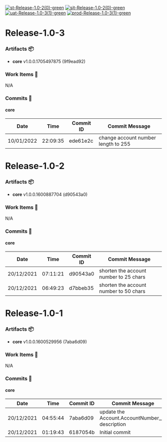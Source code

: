 [![st-Release-1.0-2(0)-green](https://img.shields.io/static/v1?label=st&message=Release-1.0-2(0)&color=green)](#a65e8d3ea5cdfc22c0eb90c2af28db586eb2ecef) [![sit-Release-1.0-2(0)-green](https://img.shields.io/static/v1?label=sit&message=Release-1.0-2(0)&color=green)](#a65e8d3ea5cdfc22c0eb90c2af28db586eb2ecef) [![uat-Release-1.0-3(1)-green](https://img.shields.io/static/v1?label=uat&message=Release-1.0-3(1)&color=green)](#aa65d11c01d7be366a5b5a480bfa8293ab70a103) [![prod-Release-1.0-3(1)-green](https://img.shields.io/static/v1?label=prod&message=Release-1.0-3(1)&color=green)](#aa65d11c01d7be366a5b5a480bfa8293ab70a103) 
<a id=aa65d11c01d7be366a5b5a480bfa8293ab70a103></a>
# Release-1.0-3
### Artifacts :package:
- **core**     v1.0.0.1705497875 (9f9ead92)

### Work Items :gem:
N/A

### Commits :book:

#### core
| Date       | Time     | Commit ID | Commit Message                      |
| ---------- | -------- | --------- | ----------------------------------- |
| 10/01/2022 | 22:09:35 | ede61e2c  | change account number length to 255 |

<a id=a65e8d3ea5cdfc22c0eb90c2af28db586eb2ecef></a>
# Release-1.0-2
### Artifacts :package:
- **core**     v1.0.0.1600887704 (d90543a0)

### Work Items :gem:
N/A

### Commits :book:

#### core
| Date       | Time     | Commit ID | Commit Message                         |
| ---------- | -------- | --------- | -------------------------------------- |
| 20/12/2021 | 07:11:21 | d90543a0  | shorten the account number to 25 chars |
| 20/12/2021 | 06:49:23 | d7bbeb35  | shorten the account number to 50 chars |

<a id=6a3fbf10aad95c34d5d9646676d5042c90d15731></a>
# Release-1.0-1
### Artifacts :package:
- **core**     v1.0.0.1600529956 (7aba6d09)

### Work Items :gem:
N/A

### Commits :book:

#### core
| Date       | Time     | Commit ID | Commit Message                                  |
| ---------- | -------- | --------- | ----------------------------------------------- |
| 20/12/2021 | 04:55:44 | 7aba6d09  | update the Account.AccountNumber__c description |
| 20/12/2021 | 01:19:43 | 6187054b  | Initial commit                                  |
